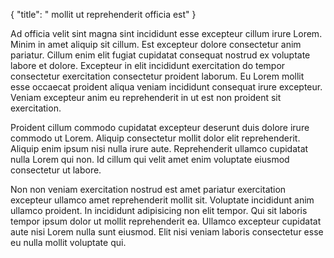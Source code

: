 {
  "title": " mollit ut reprehenderit officia est"
}

Ad officia velit sint magna sint incididunt esse excepteur cillum irure Lorem. Minim in amet aliquip sit cillum. Est excepteur dolore consectetur anim pariatur. Cillum enim elit fugiat cupidatat consequat nostrud ex voluptate labore et dolore. Excepteur in elit incididunt exercitation do tempor consectetur exercitation consectetur proident laborum. Eu Lorem mollit esse occaecat proident aliqua veniam incididunt consequat irure excepteur. Veniam excepteur anim eu reprehenderit in ut est non proident sit exercitation.

Proident cillum commodo cupidatat excepteur deserunt duis dolore irure commodo ut Lorem. Aliquip consectetur mollit dolor elit reprehenderit. Aliquip enim ipsum nisi nulla irure aute. Reprehenderit ullamco cupidatat nulla Lorem qui non. Id cillum qui velit amet enim voluptate eiusmod consectetur ut labore.

Non non veniam exercitation nostrud est amet pariatur exercitation excepteur ullamco amet reprehenderit mollit sit. Voluptate incididunt anim ullamco proident. In incididunt adipisicing non elit tempor. Qui sit laboris tempor ipsum dolor ut mollit reprehenderit ea. Ullamco excepteur cupidatat aute nisi Lorem nulla sunt eiusmod. Elit nisi veniam laboris consectetur esse eu nulla mollit voluptate qui.